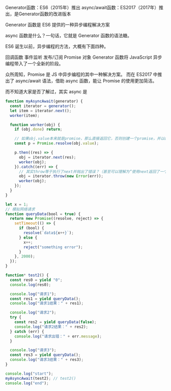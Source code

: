 
Generator函数：ES6（2015年）推出
async/await函数：ES2017（2017年）推出，是Generator函数的改进版本

Generator 函数是 ES6 提供的一种异步编程解决方案


async 函数是什么？一句话，它就是 Generator 函数的语法糖。



ES6 诞生以前，异步编程的方法，大概有下面四种。

回调函数
事件监听
发布/订阅
Promise 对象
Generator 函数将 JavaScript 异步编程带入了一个全新的阶段。

众所周知，Promise 是 JS 中异步编程的其中一种解决方案。
而在 ES2017 中推出了 async/await 语法，借助 async 函数，能让 Promise 的使用更加简洁。

而不知道大家是否了解过，其实 async 是


```javascript
function myAsyncAwait(generator) {
  const iterator = generator();
  let item = iterator.next();
  worker(item);

  function worker(obj) {
    if (obj.done) return;

    // 如果obj.value本来就是promise，那么直接返回它，否则创建一个promise，并以obj.value兑现
    const p = Promise.resolve(obj.value);

    p.then((res) => {
      obj = iterator.next(res);
      worker(obj);
    }).catch((err) => {
      // 其实throw等于执行了next并抛出了错误？（甚至可以理解为“使用next返回了一个错误”）
      obj = iterator.throw(new Error(err));
      worker(obj);
    });
  }
}

let x = 1;
// 模拟网络请求
function queryData(bool = true) {
  return new Promise((resolve, reject) => {
    setTimeout(() => {
      if (bool) {
        resolve(`data${x++}`);
      } else {
        x++;
        reject("something error");
      }
    }, 2000);
  });
}

function* test2() {
  const res0 = yield "0";
  console.log(res0);

  console.log("请求1");
  const res1 = yield queryData();
  console.log("请求1结果：" + res1);

  console.log("请求2");
  try {
    const res2 = yield queryData(false);
    console.log("请求2结果：" + res2);
  } catch (err) {
    console.log("请求出错：" + err.message);
  }

  console.log("请求3");
  const res3 = yield queryData();
  console.log("请求3结果：" + res3);
}

console.log("start");
myAsyncAwait(test2); // test2()
console.log("end");
```

